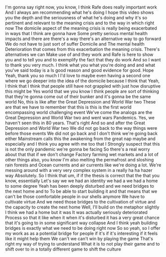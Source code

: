  I'm gonna say right now, you know, I think Rafe does really important work And I always am recommending what he's doing I hope this video shows you the depth and the seriousness of what he's doing and why it's so pertinent and relevant to the meaning crisis and to the way in which right now The domicile aspect of the meaning crisis is really being exacerbated in ways that I think are gonna have Some pretty serious mental health impacts and there are there's a way there's an alternative way to go forward We do not have to just sort of suffer Domicile and The mental health Deterioration that comes from this exacerbation the meaning crisis. There's alternatives we can Make use of and they work and Rafe is here to show you and to tell you and to exemplify the fact that they do work And so I want to thank you very much. I think what you what you're doing and and what you've said today is a Is good reason and good evidence for good. Hope Yeah, thank you so much I I'd love to maybe even having a second one where we go deeper into the idea of the domicile because I think that Yeah, I think that I think that people still have not grappled with just how disruptive this might be Yes world that we you know I think people are sort of thinking that they're gonna come out of their bunker and it's gonna be the same world No, this is like after the Great Depression and World War two These are that we have to remember that this is this is the first world encompassing world challenging event We've come the analogs are the Great Depression and World War two and went wars Pandemics. Yes, we haven't seen this in 80 years. That's right And so and after the Great Depression and World War two We did not go back to the way things were before those events We did not go back and I don't think we're going back either Mainstream calls this the awakening from the great nap maybe and especially and I think you agree with me too that I Strongly suspect that this is not the only pandemic we're gonna be facing So there's a real worry about that that if we don't change Factory farming wet markets and a lot of other things also, you know I'm also melting the permafrost and sloshing rain forests and Ocean currents and air currents like we're doing a lot. We're messing around with a very very complex system in a really ha ha hazer way Absolutely. So I think that um, if if the thesis is correct that the that you know, essentially Let's say we we had an identity we had a we had a home to some degree Yeah has been deeply disturbed and we need bridges to the next home and to To be able to start building it and that means that we can't be those comfortable people in our shells anymore We have to cultivate virtue And we need those bridges to the cultivation of virtue and the capacity to create the next home Well, I'll build on the metaphor slightly I think we had a home but it was It was actually seriously deteriorated Process so that it like when it when it's disturbed it has a very great chance that it's going to in some significant way collapse And I think yeah building bridges is exactly what we need to be doing right now So so yeah, so I offer my work as as a potential bridge for people if it's if it's interesting if it feels like it might help them We can't we can't win by playing the game That's right my way of trying to understand What it is to not play their game and to shift over to in a totally different game to shift the culture